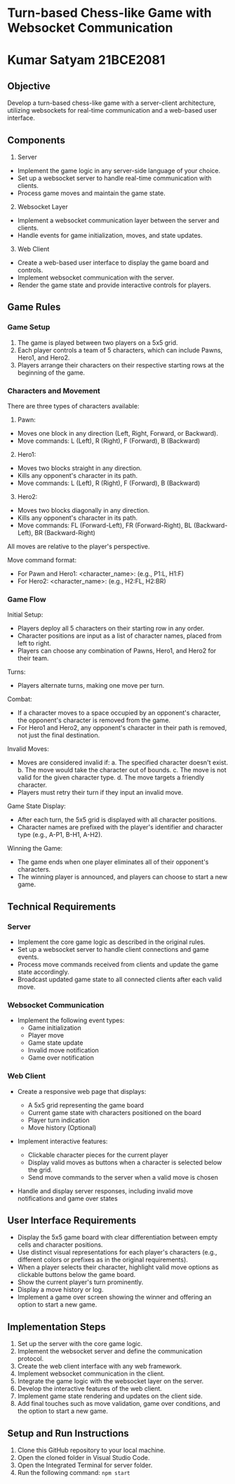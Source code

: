 # Turn-based Chess-like Game with Websocket Communication
# Kumar Satyam 21BCE2081

## Objective
Develop a turn-based chess-like game with a server-client architecture, utilizing websockets for real-time communication and a web-based user interface.

## Components
1. Server
* Implement the game logic in any server-side language of your choice.
* Set up a websocket server to handle real-time communication with clients.
* Process game moves and maintain the game state.
2. Websocket Layer
* Implement a websocket communication layer between the server and clients.
* Handle events for game initialization, moves, and state updates.
3. Web Client
* Create a web-based user interface to display the game board and controls.
* Implement websocket communication with the server.
* Render the game state and provide interactive controls for players.

## Game Rules
### Game Setup
1. The game is played between two players on a 5x5 grid.
2. Each player controls a team of 5 characters, which can include Pawns, Hero1, and Hero2.
3. Players arrange their characters on their respective starting rows at the beginning of the game.

### Characters and Movement
There are three types of characters available:
1. Pawn:
  * Moves one block in any direction (Left, Right, Forward, or Backward).
  * Move commands: L (Left), R (Right), F (Forward), B (Backward)
2. Hero1:
  * Moves two blocks straight in any direction.
  * Kills any opponent's character in its path.
  * Move commands: L (Left), R (Right), F (Forward), B (Backward)
3. Hero2:
  * Moves two blocks diagonally in any direction.
  * Kills any opponent's character in its path.
  * Move commands: FL (Forward-Left), FR (Forward-Right), BL (Backward-Left), BR (Backward-Right)

All moves are relative to the player's perspective.

Move command format:
  * For Pawn and Hero1: <character_name>:<move> (e.g., P1:L, H1:F)
  * For Hero2: <character_name>:<move> (e.g., H2:FL, H2:BR)

### Game Flow
Initial Setup:
  * Players deploy all 5 characters on their starting row in any order.
  * Character positions are input as a list of character names, placed from left to right.
  * Players can choose any combination of Pawns, Hero1, and Hero2 for their team.

Turns:
  * Players alternate turns, making one move per turn.

Combat:
  * If a character moves to a space occupied by an opponent's character, the opponent's character is removed from the game.
  * For Hero1 and Hero2, any opponent's character in their path is removed, not just the final destination.

Invalid Moves:
  * Moves are considered invalid if: a. The specified character doesn't exist. b. The move would take the character out of bounds. c. The move is not valid for the given character type. d. The move targets a friendly character.
  * Players must retry their turn if they input an invalid move.

Game State Display:
  * After each turn, the 5x5 grid is displayed with all character positions.
  * Character names are prefixed with the player's identifier and character type (e.g., A-P1, B-H1, A-H2).

Winning the Game:
  * The game ends when one player eliminates all of their opponent's characters.
  * The winning player is announced, and players can choose to start a new game.

## Technical Requirements
### Server
* Implement the core game logic as described in the original rules.
* Set up a websocket server to handle client connections and game events.
* Process move commands received from clients and update the game state accordingly.
* Broadcast updated game state to all connected clients after each valid move.

### Websocket Communication
* Implement the following event types:
  * Game initialization
  * Player move
  * Game state update
  * Invalid move notification
  * Game over notification

### Web Client
* Create a responsive web page that displays:
  * A 5x5 grid representing the game board
  * Current game state with characters positioned on the board
  * Player turn indication
  * Move history (Optional)

* Implement interactive features:
  * Clickable character pieces for the current player
  * Display valid moves as buttons when a character is selected below the grid.
  * Send move commands to the server when a valid move is chosen

* Handle and display server responses, including invalid move notifications and game over states

## User Interface Requirements
* Display the 5x5 game board with clear differentiation between empty cells and character positions.
* Use distinct visual representations for each player's characters (e.g., different colors or prefixes as in the original requirements).
* When a player selects their character, highlight valid move options as clickable buttons below the game board.
* Show the current player's turn prominently.
* Display a move history or log.
* Implement a game over screen showing the winner and offering an option to start a new game.

## Implementation Steps
1. Set up the server with the core game logic.
2. Implement the websocket server and define the communication protocol.
3. Create the web client interface with any web framework.
4. Implement websocket communication in the client.
5. Integrate the game logic with the websocket layer on the server.
6. Develop the interactive features of the web client.
7. Implement game state rendering and updates on the client side.
8. Add final touches such as move validation, game over conditions, and the option to start a new game.

## Setup and Run Instructions
1. Clone this GitHub repository to your local machine.
2. Open the cloned folder in Visual Studio Code.
3. Open the Integrated Terminal for server folder.
4. Run the following command: `npm start`
